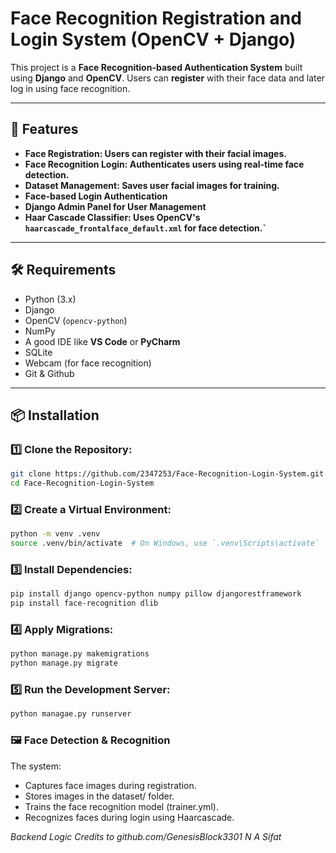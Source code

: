 # Face Recognition Registration and Login System (OpenCV + Django)

This project is a **Face Recognition-based Authentication System** built using **Django** and **OpenCV**. Users can **register** with their face data and later log in using face recognition.

---

## 🔧 Features
- **Face Registration: Users can register with their facial images.**
- **Face Recognition Login: Authenticates users using real-time face detection.**
- **Dataset Management: Saves user facial images for training.**
- **Face-based Login Authentication**
- **Django Admin Panel for User Management**
- **Haar Cascade Classifier: Uses OpenCV's ```haarcascade_frontalface_default.xml``` for face detection.`**

---

## 🛠 Requirements
- Python (3.x)
- Django
- OpenCV (`opencv-python`)
- NumPy
- A good IDE like **VS Code** or **PyCharm**
- SQLite
- Webcam (for face recognition)
- Git & Github

---

## 📦 Installation

### 1️⃣ Clone the Repository:
```sh
git clone https://github.com/2347253/Face-Recognition-Login-System.git
cd Face-Recognition-Login-System
```


### 2️⃣ Create a Virtual Environment:
```sh
python -m venv .venv
source .venv/bin/activate  # On Windows, use `.venv\Scripts\activate`
```

### 3️⃣ Install Dependencies:
```sh
pip install django opencv-python numpy pillow djangorestframework
pip install face-recognition dlib
```

### 4️⃣ Apply Migrations: 
```sh
python manage.py makemigrations
python manage.py migrate
```

### 5️⃣ Run the Development Server: 
```sh
python managae.py runserver
```

### 🖼️ Face Detection & Recognition

The system:

- Captures face images during registration.
- Stores images in the dataset/ folder.
- Trains the face recognition model (trainer.yml).
- Recognizes faces during login using Haarcascade.


_Backend Logic Credits to
github.com/GenesisBlock3301 
N A Sifat_
